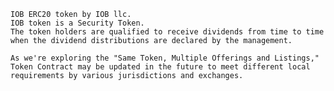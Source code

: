 	IOB ERC20 token by IOB llc.
	IOB token is a Security Token. 
	The token holders are qualified to receive dividends from time to time when the dividend distributions are declared by the management.
	
	As we're exploring the "Same Token, Multiple Offerings and Listings," Token Contract may be updated in the future to meet different local requirements by various jurisdictions and exchanges.
